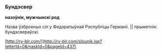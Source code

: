 ### Бундэсвер
**назоўнік, мужчынскі род**

Назва ўзброеных сіл у Федэратыўнай Рэспубліцы Германіі. || прыметнік: бундэсвераўскі.

<a rel="author">[http://rv-blr.com/](http://rv-blr.com/slounik.jsp?letterId=0&maskId=0&pageId=437)</a>

